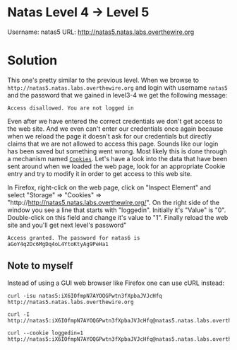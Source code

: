 Natas Level 4 → Level 5
=======================

Username: natas5
URL:      http://natas5.natas.labs.overthewire.org


Solution
========

This one's pretty similar to the previous level. When we browse to ```http://natas5.natas.labs.overthewire.org``` and login with username ```natas5``` and the password that we gained in level3-4
we get the following message:

```
Access disallowed. You are not logged in
```

Even after we have entered the correct credentials we don't get access to the web site. And we even can't enter our credentials once again because when we reload the page it doesn't ask for our credentials but directly claims that we are not allowed to access this page.
Sounds like our login has been saved but something went wrong. Most likely this is done through a mechanism named [```Cookies```](https://en.wikipedia.org/wiki/HTTP_cookie).
Let's have a look into the data that have been sent around when we loaded the web page, look for an appropriate Cookie entry and try to modify it in order to get access to this web site.

In Firefox, right-click on the web page, click on "Inspect Element" and select "Storage" => "Cookies" => "http://http://natas5.natas.labs.overthewire.org/".
On the right side of the window you see a line that starts with "loggedin". Initially it's "Value" is "0". Double-click on this field and change it's value to "1".
Finally reload the web site and you'll get next level's password"

```
Access granted. The password for natas6 is aGoY4q2Dc6MgDq4oL4YtoKtyAg9PeHa1
```

Note to myself
--------------

Instead of using a GUI web browser like Firefox one can use cURL instead:

```
curl -isu natas5:iX6IOfmpN7AYOQGPwtn3fXpbaJVJcHfq http://natas5.natas.labs.overthewire.org
```
```
curl -I http://natas5:iX6IOfmpN7AYOQGPwtn3fXpbaJVJcHfq@natas5.natas.labs.overthewire.org/
```
```
curl --cookie loggedin=1 http://natas5:iX6IOfmpN7AYOQGPwtn3fXpbaJVJcHfq@natas5.natas.labs.overthewire.org/

```
